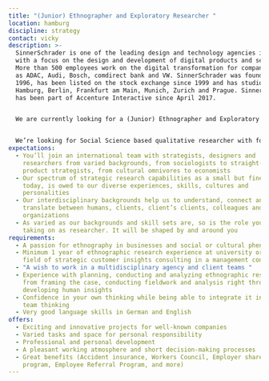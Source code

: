 ```yaml
---
title: "(Junior) Ethnographer and Exploratory Researcher "
location: hamburg
discipline: strategy
contact: vicky
description: >-
  SinnerSchrader is one of the leading design and technology agencies in Europe
  with a focus on the design and development of digital products and services.
  More than 500 employees work on the digital transformation for companies such
  as ADAC, Audi, Bosch, comdirect bank and VW. SinnerSchrader was founded in
  1996, has been listed on the stock exchange since 1999 and has studios in
  Hamburg, Berlin, Frankfurt am Main, Munich, Zurich and Prague. SinnerSchrader
  has been part of Accenture Interactive since April 2017.


  We are currently looking for a (Junior) Ethnographer and Exploratory Researcher at our Hamburg office.


  We’re looking for Social Science based qualitative researcher with focus on Ethnography who wants to develop human insights and inform strategic problem solving in businesses. A researcher who can do both, applying well grounded social science research methods and is able to translate the outcomes into human insights. You’re the kind, of person who is curious and kind with a professional background in humanities in combination with economics or vice versa. That’s why Ethnography and Business Anthropology are not unknown to you but rather your focus and passion, in addition to the ability of strategic thinking. You have a strong understanding of social science based theories and philosophy and know how to use them in the business context of the digital age. You have qualitative methodical skills, a talent for conducting professional and empathetic research and you think both analytically and creatively.
expectations:
  - You’ll join an international team with strategists, designers and
    researchers from varied backgrounds, from sociologists to straight-up
    product strategists, from cultural omnivores to economists
  - Our spectrum of strategic research capabilities as a small but fine team
    today, is owed to our diverse experiences, skills, cultures and
    personalities
  - Our interdisciplinary backgrounds help us to understand, connect and
    translate between humans, clients, client’s clients, colleagues and
    organizations
  - As varied as our backgrounds and skill sets are, so is the role you’re
    taking on as researcher. It will be shaped by and around you
requirements:
  - A passion for ethnography in businesses and social or cultural phenomena
  - Minimum 1 year of ethnographic research experience at university or in the
    field of strategic customer insights consulting in a management consultancy
  - "A wish to work in a multidisciplinary agency and client teams "
  - Experience with planning, conducting and analyzing ethnographic research–
    from framing the case, conducting fieldwork and analysis right through to
    developing human insights
  - Confidence in your own thinking while being able to integrate it into the
    team thinking
  - Very good language skills in German and English
offers:
  - Exciting and innovative projects for well-known companies
  - Varied tasks and space for personal responsibility
  - Professional and personal development
  - A pleasant working atmosphere and short decision-making processes
  - Great benefits (Accident insurance, Workers Council, Employer share purchase
    program, Employee Referral Program, and more)
---
```

